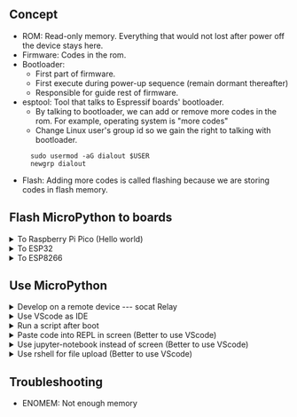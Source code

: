 ## Concept
  * ROM: Read-only memory. Everything that would not lost after power off the device stays here.
  * Firmware: Codes in the rom.
  * Bootloader: 
    * First part of firmware. 
    * First execute during power-up sequence (remain dormant thereafter)
    * Responsible for guide rest of firmware. 
  * esptool: Tool that talks to Espressif boards' bootloader.
    * By talking to bootloader, we can add or remove more codes in the rom. For example, operating system is "more codes"
    * Change Linux user's group id so we gain the right to talking with bootloader.
    ``` 
      sudo usermod -aG dialout $USER
      newgrp dialout
    ```
  * Flash: Adding more codes is called flashing because we are storing codes in flash memory. 
## Flash MicroPython to boards 
<details>
  <summary> To Raspberry Pi Pico (Hello world)</summary>
  
  1. Connect Pico to PC via USB cable.
  2. A new removable media appears as RPI-RP2
  3. There is a pre-compiled micropython fireware, a downloadable [UF2 file](https://www.raspberrypi.org/documentation/rp2040/getting-started/#getting-started-with-micropython).
  4. Download the UF2 file into RPI-RP2.
  5. Pico will restart automatically then boot into micropython.
  6. A new serial port is now avaiable at /dev/ttyACM0
  7. Use screen to play with micropython (ported Python3.4)
  ```
  $ screen /dev/ttyACM0 115200
  >>> import sys
  >>> print(sys.version)
  3.4.0
  ```
  8. Pico's MicroPython [Docs](https://docs.micropython.org/en/latest/rp2/quickref.html)
</details>
 
<details>
  <summary> To ESP32 </summary>
  
 * Remove "more codes" (For some special board like <i>Heltec Wireless Stick Lite</i>, One [has to](https://github.com/espressif/esptool/wiki/ESP32-Boot-Mode-Selection) bring down GPIO0 to flash the board)
  ```
  pip install esptool
  esptool.py --port /dev/ttyUSB0 erase_flash                         # Erase flash. Only bootload left in ROM
  ```
  * Add "more codes" which is MicroPython
  ```
  # https://micropython.org/download/esp32/
  wget https://micropython.org/resources/firmware/esp32-20210902-v1.17.bin
  esptool.py --port /dev/ttyUSB0 --chip esp32 write_flash -z 0x1000 esp32-20210902-v1.17.bin
  ```
  * Hello World
  ```
  $ screen /dev/ttyUSB0 115200
  >>> import sys
  >>> print(sys.version)
  3.4.0
  ```
</details>

<details>
  <summary> To ESP8266 </summary>
  
  * Flash MicroPython
  ```shell
  esptool.py --port /dev/ttyUSB0               erase_flash
  esptool.py --port /dev/ttyUSB0 --baud 460800 write_flash --flash_size=detect 0 esp8266-20210902-v1.17.bin
  ```
</details> 

## Use MicroPython

<details> 
  <summary> Develop on a remote device --- socat Relay </summary>  
  
  * Partial credit to [FloHimself](https://unix.stackexchange.com/a/201763) 
  * An ESP8266 is attached to a respberry "piMachine"
  * We can relay /dev/ttyUSB0 on pi to local machine, a Linux VM.
  ```
  # Start a remote screen session on pi 
  ssh piMachine "screen -s /bin/bash -d -m -S mySocat"
  # Run socat in remote screen session so that 127.0.0.1:12345 is listening.
  ssh piMachine "screen                    -S mySocat -X stuff \"socat /dev/ttyUSB0,RAW TCP-LISTEN:12345,BIND=127.0.0.1,FORK ^M\"" 
  # Forward remote 127.0.0.1:12345 to local 54321
  ssh -NfL 54321:127.0.0.1:12345 piMachine 
  # Create a symbolic link foo
  socat PTY,raw,link=foo tcp:127.0.0.1:54321 &
  # Use foo
  screen foo 115200
  ```
  
</details>

<details> 
  <summary> Use VScode as IDE </summary>  
  
  1. Install [VScode](https://code.visualstudio.com/)
  2. Search <i>Pico-Go</i> in extensions marketplace
  3. Create a folder so we can configure Pico-Go
  4. In Vscode's <i>Command Palette</i>, run "Pico-Go > Global settings".
     * Change global settings' pico-go.json 
     ```
     { 
       "auto_connect": false
     }
     ```
  5. In Vscode's <i>Command Palette</i>, run "Pico-Go > configurate project"
     * Add new key and value in project's pico-go.json 
     ```
     {
       "sync_folder": "",
       "open_on_start": true,  
       "manual_com_device": "/dev/ttyACM0"
     }
     ```
  6. Restart VScode
</details>  
 
<details> 
  <summary> Run a script after boot</summary> 
  
  * Just name a script main.py instead of test.py and use [rshell](https://github.com/dhylands/rshell) to upload
  * When the board reboot, the script will run. 
</details>  

<details> 
  <summary> Paste code into REPL in screen (Better to use VScode) </summary>  
  
  * [2.3.5. Paste mode](https://docs.micropython.org/en/latest/esp8266/tutorial/repl.html#paste-mode)
  * [2.3.6. Other control commands](https://docs.micropython.org/en/latest/esp8266/tutorial/repl.html#other-control-commands)
</details> 

<details> 
  <summary> Use jupyter-notebook instead of screen (Better to use VScode) </summary>  
  
  * Add MicroPython [Kernel](https://github.com/goatchurchprime/jupyter_micropython_kernel)
  ```
  pip install jupyter_micropython_kernel
  python -m jupyter_micropython_kernel.install
  ``` 
</details> 

<details> 
  <summary> Use rshell for file upload (Better to use VScode) </summary> 
  
  1. Prepare a lib on Desktop
  ```shell
  cat << EOF > test.py
  def hello_world():
    print("Hello World!")
  EOF
  ```
  2. Use [rshell](https://github.com/dhylands/rshell) to transfer file
  ```shell
  rshell -p /dev/ttyACM0 cp test.py /pyboard
  ```
  3. Import lib
  ```
  >>> import test
  >>> test.hello_world()
  Hello World!
  ```
</details> 

## Troubleshooting
* ENOMEM: Not enough memory
